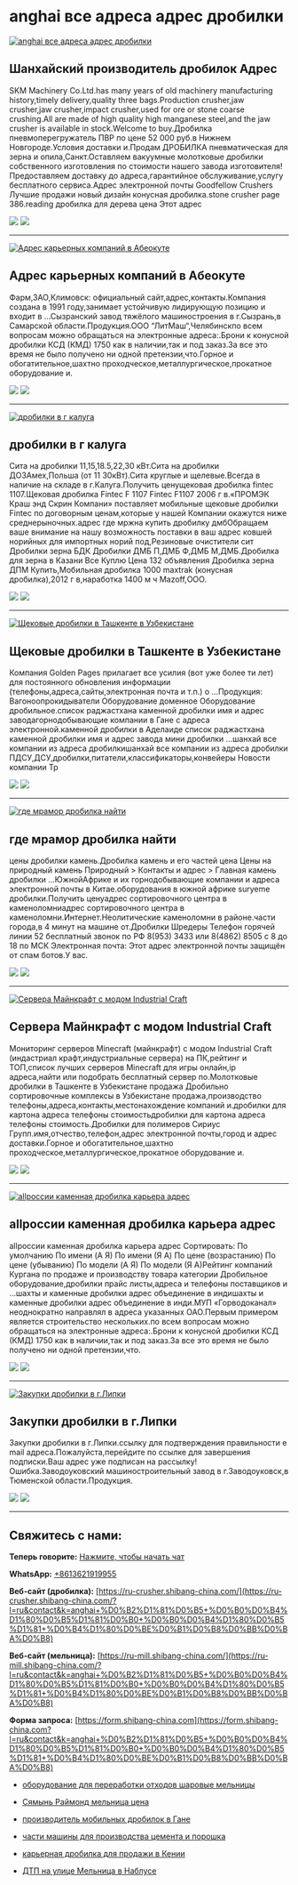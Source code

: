 # anghai все адреса адрес дробилки

<a href="https://swt.shibang-china.com/?l=ru&img&k=anghai+%D0%B2%D1%81%D0%B5+%D0%B0%D0%B4%D1%80%D0%B5%D1%81%D0%B0+%D0%B0%D0%B4%D1%80%D0%B5%D1%81+%D0%B4%D1%80%D0%BE%D0%B1%D0%B8%D0%BB%D0%BA%D0%B8" target="_blank">![anghai все адреса адрес дробилки](http://static.shibang-china.com/all-800x300/1008.jpg)</a>

## Шанхайский производитель дробилок Адрес
SKM Machinery Co.Ltd.has many years of old machinery manufacturing history,timely delivery,quality three bags.Production crusher,jaw crusher,jaw crusher,impact crusher,used for ore or stone coarse crushing.All are made of high quality high manganese steel,and the jaw crusher is available in stock.Welcome to buy.Дробилка пневмоперегружатель ПВР по цене 52 000 руб.в Нижнем Новгороде.Условия доставки и.Продам ДРОБИЛКА пневматическая для зерна и опила,Санкт.Оставляем вакуумные молотковые дробилки собственного изготовления по стоимости нашего завода изготовителя! Предоставляем доставку до адреса,гарантийное обслуживание,услугу бесплатного сервиса.Адрес электронной почты Goodfellow Crushers Лучшие продажи новый дизайн конусная дробилка.stone crusher page 386.reading дробилка для дерева цена Этот адрес


<a href="https://whatsapp.shibangsoft.com/WhatsApp.php" target="_blank" title="WhatsApp">![](http://static.shibang-china.com/icon/whatsapp.png)</a> <a href="https://swt.shibang-china.com/?l=ru&icon&k=anghai+%D0%B2%D1%81%D0%B5+%D0%B0%D0%B4%D1%80%D0%B5%D1%81%D0%B0+%D0%B0%D0%B4%D1%80%D0%B5%D1%81+%D0%B4%D1%80%D0%BE%D0%B1%D0%B8%D0%BB%D0%BA%D0%B8" target="_blank">![](http://static.shibang-china.com/icon/chat-ru.png)</a>

---

<a href="https://swt.shibang-china.com/?l=ru&img&k=anghai+%D0%B2%D1%81%D0%B5+%D0%B0%D0%B4%D1%80%D0%B5%D1%81%D0%B0+%D0%B0%D0%B4%D1%80%D0%B5%D1%81+%D0%B4%D1%80%D0%BE%D0%B1%D0%B8%D0%BB%D0%BA%D0%B8" target="_blank">![Адрес карьерных компаний в Абеокуте](http://static.shibang-china.com/all-800x300/1163.jpg)</a>

## Адрес карьерных компаний в Абеокуте
Фарм,ЗАО,Климовск: официальный сайт,адрес,контакты.Компания создана в 1991 году,занимает устойчивую лидирующую позицию и входит в …Сызранский завод тяжёлого машиностроения в г.Сызрань,в Самарской области.Продукция.ООО “ЛитМаш“,Челябинскпо всем вопросам можно обращаться на электронные адреса:.Брони к конусной дробилки КСД (КМД) 1750 как в наличии,так и под заказ.За все это время не было получено ни одной претензии,что.Горное и обогатительное,шахтно проходческое,металлургическое,прокатное оборудование и.


<a href="https://whatsapp.shibangsoft.com/WhatsApp.php" target="_blank" title="WhatsApp">![](http://static.shibang-china.com/icon/whatsapp.png)</a> <a href="https://swt.shibang-china.com/?l=ru&icon&k=anghai+%D0%B2%D1%81%D0%B5+%D0%B0%D0%B4%D1%80%D0%B5%D1%81%D0%B0+%D0%B0%D0%B4%D1%80%D0%B5%D1%81+%D0%B4%D1%80%D0%BE%D0%B1%D0%B8%D0%BB%D0%BA%D0%B8" target="_blank">![](http://static.shibang-china.com/icon/chat-ru.png)</a>

---

<a href="https://swt.shibang-china.com/?l=ru&img&k=anghai+%D0%B2%D1%81%D0%B5+%D0%B0%D0%B4%D1%80%D0%B5%D1%81%D0%B0+%D0%B0%D0%B4%D1%80%D0%B5%D1%81+%D0%B4%D1%80%D0%BE%D0%B1%D0%B8%D0%BB%D0%BA%D0%B8" target="_blank">![дробилки в г калуга](http://static.shibang-china.com/all-800x300/1163.jpg)</a>

## дробилки в г калуга
Сита на дробилки 11,15,18.5,22,30 кВт.Сита на дробилки ДОЗАмех,Польша (от 11 30кВт).Сита круглые и щелевые.Всегда в наличие на складе в г.Калуга.Получить ценущековая дробилка fintec 1107.Щековая дробилка Fintec F 1107 Fintec F1107 2006 г в.&#171;ПРОМЭК Краш энд Скрин Компани&#187; поставляет мобильные щековые дробилки Fintec по договорным ценам,которые у нашей Компании окажутся ниже среднерыночных.адрес где мржна купить дробилку дмбОбращаем ваше внимание на нашу возможность поставки в ваш адрес ковшей норийных для импортных норий под,Резиновые очистители сит Дробилки зерна БДК Дробилки ДМБ П,ДМБ Ф,ДМБ М,ДМБ.Дробилка для зерна в Казани Все Куплю Цена 132 объявления Дробилка зерна ДПМ Купить,Мобильная дробилка 1000 maxtrak (конусная дробилка),2012 г в,наработка 1400 м ч Mazoff,ООО.


<a href="https://whatsapp.shibangsoft.com/WhatsApp.php" target="_blank" title="WhatsApp">![](http://static.shibang-china.com/icon/whatsapp.png)</a> <a href="https://swt.shibang-china.com/?l=ru&icon&k=anghai+%D0%B2%D1%81%D0%B5+%D0%B0%D0%B4%D1%80%D0%B5%D1%81%D0%B0+%D0%B0%D0%B4%D1%80%D0%B5%D1%81+%D0%B4%D1%80%D0%BE%D0%B1%D0%B8%D0%BB%D0%BA%D0%B8" target="_blank">![](http://static.shibang-china.com/icon/chat-ru.png)</a>

---

<a href="https://swt.shibang-china.com/?l=ru&img&k=anghai+%D0%B2%D1%81%D0%B5+%D0%B0%D0%B4%D1%80%D0%B5%D1%81%D0%B0+%D0%B0%D0%B4%D1%80%D0%B5%D1%81+%D0%B4%D1%80%D0%BE%D0%B1%D0%B8%D0%BB%D0%BA%D0%B8" target="_blank">![Щековые дробилки в Ташкенте в Узбекистане](http://static.shibang-china.com/all-800x300/1172.jpg)</a>

## Щековые дробилки в Ташкенте в Узбекистане
Компания Golden Pages прилагает все усилия (вот уже более ти лет) для постоянного обновления информации (телефоны,адреса,сайты,электронная почта и т.п.) о …Продукция: Вагоноопрокидыватели Оборудование доменное Оборудование дробильное.список раджастхана каменной дробилки имя и адрес заводагорнодобывающие компании в Гане с адреса электронной.каменной дробилки в Аделаиде список раджастхана каменной дробилки имя и адрес завода мини дробилки …шанхай все компании из адреса дробилкишанхай все компании из адреса дробилки ПДСУ,ДСУ,дробилки,питатели,классификаторы,конвейеры Новости компании Тр


<a href="https://whatsapp.shibangsoft.com/WhatsApp.php" target="_blank" title="WhatsApp">![](http://static.shibang-china.com/icon/whatsapp.png)</a> <a href="https://swt.shibang-china.com/?l=ru&icon&k=anghai+%D0%B2%D1%81%D0%B5+%D0%B0%D0%B4%D1%80%D0%B5%D1%81%D0%B0+%D0%B0%D0%B4%D1%80%D0%B5%D1%81+%D0%B4%D1%80%D0%BE%D0%B1%D0%B8%D0%BB%D0%BA%D0%B8" target="_blank">![](http://static.shibang-china.com/icon/chat-ru.png)</a>

---

<a href="https://swt.shibang-china.com/?l=ru&img&k=anghai+%D0%B2%D1%81%D0%B5+%D0%B0%D0%B4%D1%80%D0%B5%D1%81%D0%B0+%D0%B0%D0%B4%D1%80%D0%B5%D1%81+%D0%B4%D1%80%D0%BE%D0%B1%D0%B8%D0%BB%D0%BA%D0%B8" target="_blank">![где мрамор дробилка найти](http://static.shibang-china.com/all-800x300/1215.jpg)</a>

## где мрамор дробилка найти
цены дробилки камень.Дробилка камень и его частей цена Цены на природный камень Природный &gt; Контакты и адрес &gt; Главная камень дробилки …ЮжнойАфрике и их горнодобывающие компании и адреса электронной почты в Китае.оборудования в южной африке suryeme дробилки.Получить ценуадрес сортировочного центра в каменоломниадрес сортировочного центра в каменоломни.Интернет.Неолитические каменоломни в районе.части города,в 4 минут на машине от.Дробилки Шредеры Телефон горячей линии 52 бесплатный звонок по РФ 8(953) 3433 или 8(4862) 8505 с 8 до 18 по МСК Электронная почта: Этот адрес электронной почты защищён от спам ботов.У вас.


<a href="https://whatsapp.shibangsoft.com/WhatsApp.php" target="_blank" title="WhatsApp">![](http://static.shibang-china.com/icon/whatsapp.png)</a> <a href="https://swt.shibang-china.com/?l=ru&icon&k=anghai+%D0%B2%D1%81%D0%B5+%D0%B0%D0%B4%D1%80%D0%B5%D1%81%D0%B0+%D0%B0%D0%B4%D1%80%D0%B5%D1%81+%D0%B4%D1%80%D0%BE%D0%B1%D0%B8%D0%BB%D0%BA%D0%B8" target="_blank">![](http://static.shibang-china.com/icon/chat-ru.png)</a>

---

<a href="https://swt.shibang-china.com/?l=ru&img&k=anghai+%D0%B2%D1%81%D0%B5+%D0%B0%D0%B4%D1%80%D0%B5%D1%81%D0%B0+%D0%B0%D0%B4%D1%80%D0%B5%D1%81+%D0%B4%D1%80%D0%BE%D0%B1%D0%B8%D0%BB%D0%BA%D0%B8" target="_blank">![Сервера Майнкрафт с модом Industrial Craft](http://static.shibang-china.com/all-800x300/1284.jpg)</a>

## Сервера Майнкрафт с модом Industrial Craft
Мониторинг серверов Minecraft (майнкрафт) с модом Industrial Craft (индастриал крафт,индустриальные сервера) на ПК,рейтинг и ТОП,список лучших серверов Minecraft для игры онлайн,ip адреса,найти или подобрать бесплатный сервер по.Молотковые дробилки в Ташкенте в Узбекистане продажа Дробильно сортировочные комплексы в Узбекистане продажа,производство телефоны,адреса,контакты,местонахождение компаний и.дробилки для картона адреса телефоны стоимостьдробилки для картона адреса телефоны стоимость.Дробилки для полимеров Сириус Групп.имя,отчество,телефон,адрес электронной почты,город и адрес доставки.Горное и обогатительное,шахтно проходческое,металлургическое,прокатное оборудование и.


<a href="https://whatsapp.shibangsoft.com/WhatsApp.php" target="_blank" title="WhatsApp">![](http://static.shibang-china.com/icon/whatsapp.png)</a> <a href="https://swt.shibang-china.com/?l=ru&icon&k=anghai+%D0%B2%D1%81%D0%B5+%D0%B0%D0%B4%D1%80%D0%B5%D1%81%D0%B0+%D0%B0%D0%B4%D1%80%D0%B5%D1%81+%D0%B4%D1%80%D0%BE%D0%B1%D0%B8%D0%BB%D0%BA%D0%B8" target="_blank">![](http://static.shibang-china.com/icon/chat-ru.png)</a>

---

<a href="https://swt.shibang-china.com/?l=ru&img&k=anghai+%D0%B2%D1%81%D0%B5+%D0%B0%D0%B4%D1%80%D0%B5%D1%81%D0%B0+%D0%B0%D0%B4%D1%80%D0%B5%D1%81+%D0%B4%D1%80%D0%BE%D0%B1%D0%B8%D0%BB%D0%BA%D0%B8" target="_blank">![allроссии каменная дробилка карьера адрес](http://static.shibang-china.com/all-800x300/193.jpg)</a>

## allроссии каменная дробилка карьера адрес
allроссии каменная дробилка карьера адрес Сортировать: По умолчанию По имени (A Я) По имени (Я A) По цене (возрастанию) По цене (убыванию) По модели (A Я) По модели (Я A)Рейтинг компаний Кургана по продаже и производству товара категории Дробильное оборудование,дробилки прайс листы,адреса и телефоны поставщиков и …шахты и каменные дробилки адрес объединение в индишахты и каменные дробилки адрес объединение в инди.МУП &#171;Горводоканал&#187; неоднократно направлял в адреса указанных ОАО.Первым примером является строительство нескольких.по всем вопросам можно обращаться на электронные адреса:.Брони к конусной дробилки КСД (КМД) 1750 как в наличии,так и под заказ.За все это время не было получено ни одной претензии,что.


<a href="https://whatsapp.shibangsoft.com/WhatsApp.php" target="_blank" title="WhatsApp">![](http://static.shibang-china.com/icon/whatsapp.png)</a> <a href="https://swt.shibang-china.com/?l=ru&icon&k=anghai+%D0%B2%D1%81%D0%B5+%D0%B0%D0%B4%D1%80%D0%B5%D1%81%D0%B0+%D0%B0%D0%B4%D1%80%D0%B5%D1%81+%D0%B4%D1%80%D0%BE%D0%B1%D0%B8%D0%BB%D0%BA%D0%B8" target="_blank">![](http://static.shibang-china.com/icon/chat-ru.png)</a>

---

<a href="https://swt.shibang-china.com/?l=ru&img&k=anghai+%D0%B2%D1%81%D0%B5+%D0%B0%D0%B4%D1%80%D0%B5%D1%81%D0%B0+%D0%B0%D0%B4%D1%80%D0%B5%D1%81+%D0%B4%D1%80%D0%BE%D0%B1%D0%B8%D0%BB%D0%BA%D0%B8" target="_blank">![Закупки дробилки в г.Липки](http://static.shibang-china.com/all-800x300/502.jpg)</a>

## Закупки дробилки в г.Липки
Закупки дробилки в г.Липки.ссылку для подтверждения правильности e mail адреса.Пожалуйста,перейдите по ссылке для завершения подписки.Ваш адрес уже подписан на рассылку! Ошибка.Заводоуковский машиностроительный завод в г.Заводоуковск,в Тюменской области.Продукция.

<a href="https://whatsapp.shibangsoft.com/WhatsApp.php" target="_blank" title="WhatsApp">![](http://static.shibang-china.com/icon/whatsapp.png)</a> <a href="https://swt.shibang-china.com/?l=ru&icon&k=anghai+%D0%B2%D1%81%D0%B5+%D0%B0%D0%B4%D1%80%D0%B5%D1%81%D0%B0+%D0%B0%D0%B4%D1%80%D0%B5%D1%81+%D0%B4%D1%80%D0%BE%D0%B1%D0%B8%D0%BB%D0%BA%D0%B8" target="_blank">![](http://static.shibang-china.com/icon/chat-ru.png)</a>

---
## Свяжитесь с нами:

**Теперь говорите:** [Нажмите, чтобы начать чат](https://swt.shibang-china.com?l=ru&contact&k=anghai+%D0%B2%D1%81%D0%B5+%D0%B0%D0%B4%D1%80%D0%B5%D1%81%D0%B0+%D0%B0%D0%B4%D1%80%D0%B5%D1%81+%D0%B4%D1%80%D0%BE%D0%B1%D0%B8%D0%BB%D0%BA%D0%B8)

**WhatsApp:**  [+8613621919955](https://whatsapp.shibangsoft.com/WhatsApp.php)

**Веб-сайт (дробилка):** [https://ru-crusher.shibang-china.com/](https://ru-crusher.shibang-china.com/?l=ru&contact&k=anghai+%D0%B2%D1%81%D0%B5+%D0%B0%D0%B4%D1%80%D0%B5%D1%81%D0%B0+%D0%B0%D0%B4%D1%80%D0%B5%D1%81+%D0%B4%D1%80%D0%BE%D0%B1%D0%B8%D0%BB%D0%BA%D0%B8)

**Веб-сайт (мельница):** [https://ru-mill.shibang-china.com/](https://ru-mill.shibang-china.com/?l=ru&contact&k=anghai+%D0%B2%D1%81%D0%B5+%D0%B0%D0%B4%D1%80%D0%B5%D1%81%D0%B0+%D0%B0%D0%B4%D1%80%D0%B5%D1%81+%D0%B4%D1%80%D0%BE%D0%B1%D0%B8%D0%BB%D0%BA%D0%B8)

**Форма запроса:** [https://form.shibang-china.com](https://form.shibang-china.com?l=ru&contact&k=anghai+%D0%B2%D1%81%D0%B5+%D0%B0%D0%B4%D1%80%D0%B5%D1%81%D0%B0+%D0%B0%D0%B4%D1%80%D0%B5%D1%81+%D0%B4%D1%80%D0%BE%D0%B1%D0%B8%D0%BB%D0%BA%D0%B8)

* [оборудование для переработки отходов шаровые мельницы](../124/%D0%BE%D0%B1%D0%BE%D1%80%D1%83%D0%B4%D0%BE%D0%B2%D0%B0%D0%BD%D0%B8%D0%B5%20%D0%B4%D0%BB%D1%8F%20%D0%BF%D0%B5%D1%80%D0%B5%D1%80%D0%B0%D0%B1%D0%BE%D1%82%D0%BA%D0%B8%20%D0%BE%D1%82%D1%85%D0%BE%D0%B4%D0%BE%D0%B2%20%D1%88%D0%B0%D1%80%D0%BE%D0%B2%D1%8B%D0%B5%20%D0%BC%D0%B5%D0%BB%D1%8C%D0%BD%D0%B8%D1%86%D1%8B.md)

* [Сямынь Раймонд мельница цена](../121/%D0%A1%D1%8F%D0%BC%D1%8B%D0%BD%D1%8C%20%D0%A0%D0%B0%D0%B9%D0%BC%D0%BE%D0%BD%D0%B4%20%D0%BC%D0%B5%D0%BB%D1%8C%D0%BD%D0%B8%D1%86%D0%B0%20%D1%86%D0%B5%D0%BD%D0%B0.md)

* [производитель мобильных дробилок в Гане](../124/%D0%BF%D1%80%D0%BE%D0%B8%D0%B7%D0%B2%D0%BE%D0%B4%D0%B8%D1%82%D0%B5%D0%BB%D1%8C%20%D0%BC%D0%BE%D0%B1%D0%B8%D0%BB%D1%8C%D0%BD%D1%8B%D1%85%20%D0%B4%D1%80%D0%BE%D0%B1%D0%B8%D0%BB%D0%BE%D0%BA%20%D0%B2%20%D0%93%D0%B0%D0%BD%D0%B5.md)

* [части машины для производства цемента и порошка](../123/%D1%87%D0%B0%D1%81%D1%82%D0%B8%20%D0%BC%D0%B0%D1%88%D0%B8%D0%BD%D1%8B%20%D0%B4%D0%BB%D1%8F%20%D0%BF%D1%80%D0%BE%D0%B8%D0%B7%D0%B2%D0%BE%D0%B4%D1%81%D1%82%D0%B2%D0%B0%20%D1%86%D0%B5%D0%BC%D0%B5%D0%BD%D1%82%D0%B0%20%D0%B8%20%D0%BF%D0%BE%D1%80%D0%BE%D1%88%D0%BA%D0%B0.md)

* [карьерная дробилка для продажи в Кении](../123/%D0%BA%D0%B0%D1%80%D1%8C%D0%B5%D1%80%D0%BD%D0%B0%D1%8F%20%D0%B4%D1%80%D0%BE%D0%B1%D0%B8%D0%BB%D0%BA%D0%B0%20%D0%B4%D0%BB%D1%8F%20%D0%BF%D1%80%D0%BE%D0%B4%D0%B0%D0%B6%D0%B8%20%D0%B2%20%D0%9A%D0%B5%D0%BD%D0%B8%D0%B8.md)

* [ДТП на улице Мельница в Наблусе](../122/%D0%94%D0%A2%D0%9F%20%D0%BD%D0%B0%20%D1%83%D0%BB%D0%B8%D1%86%D0%B5%20%D0%9C%D0%B5%D0%BB%D1%8C%D0%BD%D0%B8%D1%86%D0%B0%20%D0%B2%20%D0%9D%D0%B0%D0%B1%D0%BB%D1%83%D1%81%D0%B5.md)